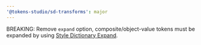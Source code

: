 ```yaml
---
'@tokens-studio/sd-transforms': major
---
```


BREAKING: Remove `expand` option, composite/object-value tokens must be expanded by using [Style Dictionary Expand](https://v4.styledictionary.com/reference/config/#expand).
